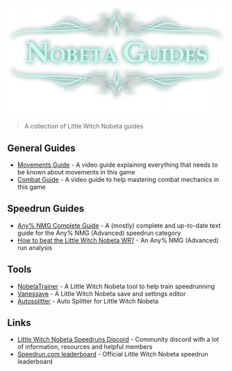 ![Title Nobeta Guides](Resources/Title.webp)

> A collection of Little Witch Nobeta guides

## General Guides

- [Movements Guide](https://www.youtube.com/watch?v=3ewwr3Cm8EU) - A video guide explaining everything that needs to be known about movements in this game
- [Combat Guide](https://www.youtube.com/watch?v=s0hwn3UjVCI) - A video guide to help mastering combat mechanics in this game

## Speedrun Guides

- [Any% NMG Complete Guide](./Any%25%20NMG/README.md) - A (mostly) complete and up-to-date text guide for the Any% NMG (Advanced) speedrun category
- [How to beat the Little Witch Nobeta WR?](https://www.youtube.com/watch?v=hlDkyTH6TiM) - An Any% NMG (Advanced) run analysis

## Tools

- [NobetaTrainer](https://github.com/Eveldee/NobetaTrainer) -  A Little Witch Nobeta tool to help train speedrunning
- [Vanessave](https://github.com/Eveldee/Vanessave) - A Little Witch Nobeta save and settings editor 
- [Autosplitter](https://github.com/ShinRunner1st/LWN-ASL) -  Auto Splitter for Little Witch Nobeta 

## Links

- [Little Witch Nobeta Speedruns Discord](https://discord.gg/3FMeB4m) - Community discord with a lot of information, resources and helpful members
- [Speedrun.com leaderboard](https://www.speedrun.com/little_witch_nobeta) - Official Little Witch Nobeta speedrun leaderboard

<!-- Fix style when printed to HTML -->
<link rel="stylesheet" href="/Resources/fix.css">